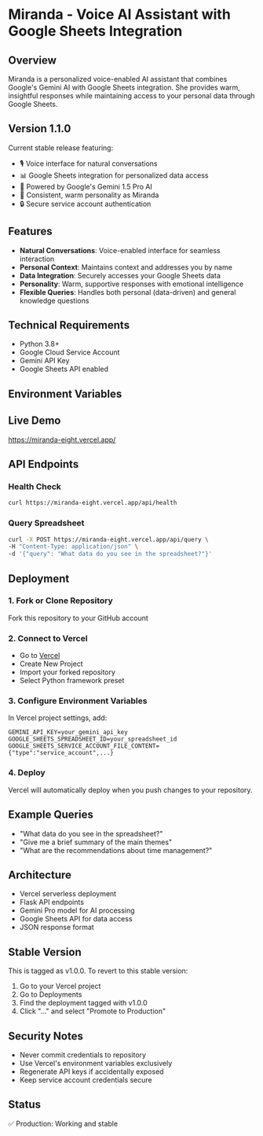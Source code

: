 # Miranda - Voice AI Assistant with Google Sheets Integration

## Overview
Miranda is a personalized voice-enabled AI assistant that combines Google's Gemini AI with Google Sheets integration. She provides warm, insightful responses while maintaining access to your personal data through Google Sheets.

## Version 1.1.0
Current stable release featuring:
- 🎙️ Voice interface for natural conversations
- 📊 Google Sheets integration for personalized data access
- 🤖 Powered by Google's Gemini 1.5 Pro AI
- 💬 Consistent, warm personality as Miranda
- 🔒 Secure service account authentication

## Features
- **Natural Conversations**: Voice-enabled interface for seamless interaction
- **Personal Context**: Maintains context and addresses you by name
- **Data Integration**: Securely accesses your Google Sheets data
- **Personality**: Warm, supportive responses with emotional intelligence
- **Flexible Queries**: Handles both personal (data-driven) and general knowledge questions

## Technical Requirements
- Python 3.8+
- Google Cloud Service Account
- Gemini API Key
- Google Sheets API enabled

## Environment Variables

## Live Demo
https://miranda-eight.vercel.app/

## API Endpoints

### Health Check
```bash
curl https://miranda-eight.vercel.app/api/health
```

### Query Spreadsheet
```bash
curl -X POST https://miranda-eight.vercel.app/api/query \
-H "Content-Type: application/json" \
-d '{"query": "What data do you see in the spreadsheet?"}'
```

## Deployment

### 1. Fork or Clone Repository
Fork this repository to your GitHub account

### 2. Connect to Vercel
- Go to [Vercel](https://vercel.com)
- Create New Project
- Import your forked repository
- Select Python framework preset

### 3. Configure Environment Variables
In Vercel project settings, add:
```env
GEMINI_API_KEY=your_gemini_api_key
GOOGLE_SHEETS_SPREADSHEET_ID=your_spreadsheet_id
GOOGLE_SHEETS_SERVICE_ACCOUNT_FILE_CONTENT={"type":"service_account",...}
```

### 4. Deploy
Vercel will automatically deploy when you push changes to your repository.

## Example Queries
- "What data do you see in the spreadsheet?"
- "Give me a brief summary of the main themes"
- "What are the recommendations about time management?"

## Architecture
- Vercel serverless deployment
- Flask API endpoints
- Gemini Pro model for AI processing
- Google Sheets API for data access
- JSON response format

## Stable Version
This is tagged as v1.0.0. To revert to this stable version:
1. Go to your Vercel project
2. Go to Deployments
3. Find the deployment tagged with v1.0.0
4. Click "..." and select "Promote to Production"

## Security Notes
- Never commit credentials to repository
- Use Vercel's environment variables exclusively
- Regenerate API keys if accidentally exposed
- Keep service account credentials secure

## Status
✅ Production: Working and stable 